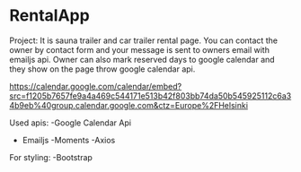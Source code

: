 # RentalApp
Project: 
It is sauna trailer and car trailer rental page. You can contact the owner by contact form and your message is sent to owners email with emailjs api. Owner can also mark reserved days to google calendar and they show on the page throw google calendar api. 

https://calendar.google.com/calendar/embed?src=f1205b7657fe9a4a469c544171e513b42f803bb74da50b545925112c6a34b9eb%40group.calendar.google.com&ctz=Europe%2FHelsinki

Used apis:
-Google Calendar Api
- Emailjs
-Moments 
-Axios

For styling:
-Bootstrap
